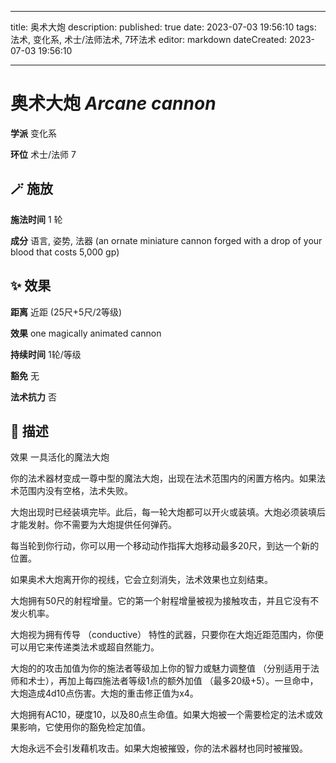 
---
title: 奥术大炮
description: 
published: true
date: 2023-07-03 19:56:10
tags: 法术, 变化系, 术士/法师法术, 7环法术
editor: markdown
dateCreated: 2023-07-03 19:56:10

---

# **奥术大炮** *Arcane cannon*

**学派** 变化系 

**环位** 术士/法师 7

## 🪄 施放

**施法时间** 1 轮

**成分** 语言, 姿势, 法器 (an ornate miniature cannon forged with a drop of your blood that costs 5,000 gp)

## ✨ 效果  

**距离** 近距 (25尺+5尺/2等级) 

**效果** one magically animated cannon 

**持续时间** 1轮/等级 

**豁免** 无

**法术抗力** 否

## 📖 描述

效果          一具活化的魔法大炮

你的法术器材变成一尊中型的魔法大炮，出现在法术范围内的闲置方格内。如果法术范围内没有空格，法术失败。

大炮出现时已经装填完毕。此后，每一轮大炮都可以开火或装填。大炮必须装填后才能发射。你不需要为大炮提供任何弹药。

每当轮到你行动，你可以用一个移动动作指挥大炮移动最多20尺，到达一个新的位置。

如果奥术大炮离开你的视线，它会立刻消失，法术效果也立刻结束。

大炮拥有50尺的射程增量。它的第一个射程增量被视为接触攻击，并且它没有不发火机率。

大炮视为拥有传导 （conductive） 特性的武器，只要你在大炮近距范围内，你便可以用它来传递类法术或超自然能力。

大炮的的攻击加值为你的施法者等级加上你的智力或魅力调整值 （分别适用于法师和术士），再加上每四施法者等级1点的额外加值 （最多20级+5）。一旦命中，大炮造成4d10点伤害。大炮的重击修正值为x4。

大炮拥有AC10，硬度10，以及80点生命值。如果大炮被一个需要检定的法术或效果影响，它使用你的豁免检定加值。

大炮永远不会引发藉机攻击。如果大炮被摧毁，你的法术器材也同时被摧毁。
    